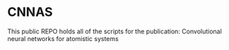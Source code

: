 # CNNAS

This public REPO holds all of the scripts for the publication: Convolutional neural networks for atomistic systems

